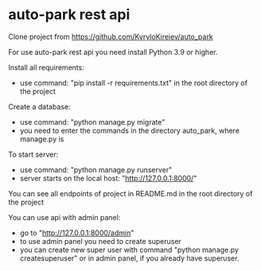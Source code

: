 # auto-park rest api

Clone project from https://github.com/KyryloKireiev/auto_park

For use auto-park rest api you need install Python 3.9 or higher.

Install all requirements:
+ use command: "pip install -r requirements.txt" in the root directory of the project

Create a database:
+ use command: "python manage.py migrate"
+ you need to enter the commands in the directory auto_park, where manage.py is


To start server:
+ use command: "python manage.py runserver"
+ server starts on the local host: "http://127.0.0.1:8000/"

You can see all endpoints of project in README.md in the root directory of the project

You can use api with admin panel:
+ go to "http://127.0.0.1:8000/admin"
+ to use admin panel you need to create superuser  
+ you can create new super user with command "python manage.py createsuperuser"
  or in admin panel, if you already have superuser.
